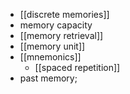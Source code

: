 - [[discrete memories]]
- memory capacity
- [[memory retrieval]]
- [[memory unit]]
- [[mnemonics]]
    - [[spaced repetition]]
- past memory;
